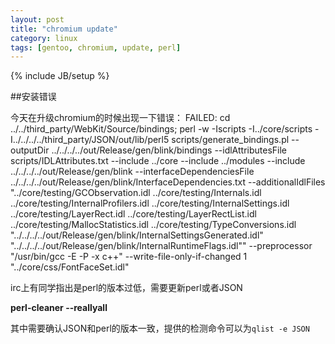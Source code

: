 ```yaml
---
layout: post
title: "chromium update"
category: linux
tags: [gentoo, chromium, update, perl]
---
```

{% include JB/setup %}

##安装错误

今天在升级chromium的时候出现一下错误：
FAILED: cd ../../third_party/WebKit/Source/bindings; perl -w -Iscripts -I../core/scripts -I../../../../third_party/JSON/out/lib/perl5 scripts/generate_bindings.pl --outputDir ../../../../out/Release/gen/blink/bindings --idlAttributesFile scripts/IDLAttributes.txt --include ../core --include ../modules --include ../../../../out/Release/gen/blink --interfaceDependenciesFile ../../../../out/Release/gen/blink/InterfaceDependencies.txt --additionalIdlFiles "../core/testing/GCObservation.idl ../core/testing/Internals.idl ../core/testing/InternalProfilers.idl ../core/testing/InternalSettings.idl ../core/testing/LayerRect.idl ../core/testing/LayerRectList.idl ../core/testing/MallocStatistics.idl ../core/testing/TypeConversions.idl \"../../../../out/Release/gen/blink/InternalSettingsGenerated.idl\" \"../../../../out/Release/gen/blink/InternalRuntimeFlags.idl\"" --preprocessor "/usr/bin/gcc -E -P -x c++" --write-file-only-if-changed 1 "../core/css/FontFaceSet.idl"

irc上有同学指出是perl的版本过低，需要更新perl或者JSON

**perl-cleaner --reallyall**

其中需要确认JSON和perl的版本一致，提供的检测命令可以为`qlist -e JSON`
